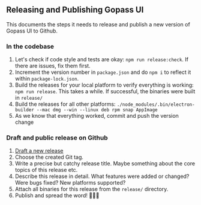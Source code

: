 ## Releasing and Publishing Gopass UI

This documents the steps it needs to release and publish a new version of Gopass UI to Github.

### In the codebase

1. Let's check if code style and tests are okay: `npm run release:check`. If there are issues, fix them first.
2. Increment the version number in `package.json` and do `npm i` to reflect it within `package-lock.json`.
3. Build the releases for your local platform to verify everything is working: `npm run release`. This takes a while. If successful, the binaries were built in `release/`
4. Build the releases for all other platforms: `./node_modules/.bin/electron-builder --mac dmg --win --linux deb rpm snap AppImage`
5. As we know that everything worked, commit and push the version change

### Draft and public release on Github

1. [Draft a new release](https://github.com/codecentric/gopass-ui/releases/new)
2. Choose the created Git tag.
3. Write a precise but catchy release title. Maybe something about the core topics of this release etc.
4. Describe this release in detail. What features were added or changed? Were bugs fixed? New platforms supported?
5. Attach all binaries for this release from the `release/` directory.
6. Publish and spread the word! 🎉🎉🎉
